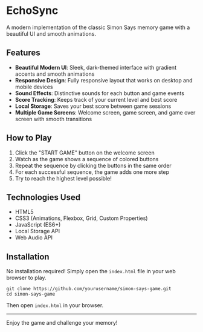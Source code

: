 # EchoSync

A modern implementation of the classic Simon Says memory game with a beautiful UI and smooth animations.

## Features

- **Beautiful Modern UI**: Sleek, dark-themed interface with gradient accents and smooth animations
- **Responsive Design**: Fully responsive layout that works on desktop and mobile devices
- **Sound Effects**: Distinctive sounds for each button and game events
- **Score Tracking**: Keeps track of your current level and best score
- **Local Storage**: Saves your best score between game sessions
- **Multiple Game Screens**: Welcome screen, game screen, and game over screen with smooth transitions

## How to Play

1. Click the "START GAME" button on the welcome screen
2. Watch as the game shows a sequence of colored buttons
3. Repeat the sequence by clicking the buttons in the same order
4. For each successful sequence, the game adds one more step
5. Try to reach the highest level possible!

## Technologies Used

- HTML5
- CSS3 (Animations, Flexbox, Grid, Custom Properties)
- JavaScript (ES6+)
- Local Storage API
- Web Audio API

## Installation

No installation required! Simply open the `index.html` file in your web browser to play.

```
git clone https://github.com/yourusername/simon-says-game.git
cd simon-says-game
```

Then open `index.html` in your browser.

---

Enjoy the game and challenge your memory!
